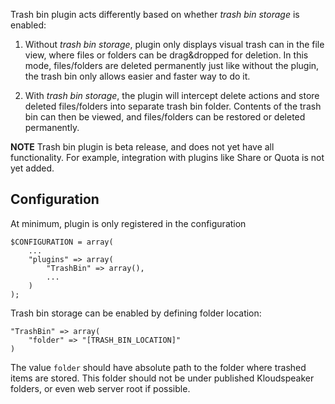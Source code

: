 Trash bin plugin acts differently based on whether _trash bin storage_ is enabled:

1. Without _trash bin storage_, plugin only displays visual trash can in the file view, where files or folders can be drag&dropped for deletion. In this mode, files/folders are deleted permanently just like without the plugin, the trash bin only allows easier and faster way to do it.

2. With _trash bin storage_, the plugin will intercept delete actions and store deleted files/folders into separate trash bin folder. Contents of the trash bin can then be viewed, and files/folders can be restored or deleted permanently.

**NOTE** Trash bin plugin is beta release, and does not yet have all functionality. For example, integration with plugins like Share or Quota is not yet added.

## Configuration

At minimum, plugin is only registered in the configuration

    $CONFIGURATION = array(
        ...
        "plugins" => array(
            "TrashBin" => array(),
            ...
        )
    );

Trash bin storage can be enabled by defining folder location:

    "TrashBin" => array(
        "folder" => "[TRASH_BIN_LOCATION]"
    )

The value `folder` should have absolute path to the folder where trashed items are stored. This folder should not be under published Kloudspeaker folders, or even web server root if possible.